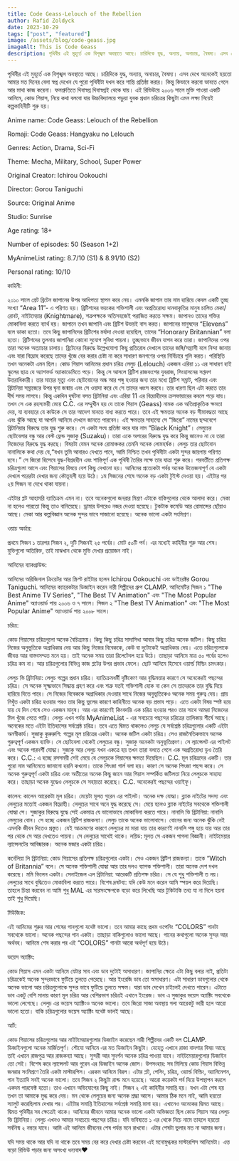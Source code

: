 ```yaml
---
title: Code Geass-Lelouch of the Rebellion
author: Rafid Zoldyck
date: 2023-10-29
tags: ["post", "featured"]
image: /assets/blog/code-geass.jpg
imageAlt: This is Code Geass
description: পৃথিবীর এই মুহূর্তে এক বিশৃঙ্খল অবস্থাতে আছে। চারিদিকে যুদ্ধ, অন্যায়, অনাচার, বৈষম্য। এসব দেখে অনেকেই হয়তো আমার মত দিনের বেলা স্বপ্ন দেখেন যে পুরো পৃথিবীটা দখল করে শান্তি প্রতিষ্ঠা করার। কিন্তু কিভাবে করবো ভাবতে গেলে আর মাথা কাজ করেনা
---
```

পৃথিবীর এই মুহূর্তে এক বিশৃঙ্খল অবস্থাতে আছে। চারিদিকে যুদ্ধ, অন্যায়, অনাচার, বৈষম্য। এসব দেখে অনেকেই হয়তো আমার মত দিনের বেলা স্বপ্ন দেখেন যে পুরো পৃথিবীটা দখল করে শান্তি প্রতিষ্ঠা করার। কিন্তু কিভাবে করবো ভাবতে গেলে আর মাথা কাজ করেনা। ফলশ্রুতিতে দিবাস্বপ্ন দিবাস্বপ্নই থেকে যায়। এই রিভিউয়ে ২০০৬ সালে মুক্তি পাওয়া একটি আনিমে, কোড গিয়াস, নিয়ে কথা বলবো যার উচ্চবিদ্যালয়ে পড়ুয়া যুবক প্রধান চরিত্রের কিছুটা এমন লক্ষ্য নিয়েই কল্পকাহিনীটি শুরু হয়।

Anime name: Code Geass: Lelouch of the Rebellion

Romaji: Code Geass: Hangyaku no Lelouch

Genres: Action, Drama, Sci-Fi

Theme: Mecha, Military, School, Super Power

Original Creator: Ichirou Ookouchi

Director: Gorou Taniguchi

Source: Original Anime

Studio: Sunrise

Age rating: 18+

Number of episodes: 50 (Season 1+2)

MyAnimeList rating: 8.7/10 (S1) & 8.91/10 (S2)

Personal rating: 10/10

কাহিনী:

২০১০ সালে গ্রেট ব্রিটেন জাপানের উপর আধিপত্য স্থাপন করে নেয়। এমনকি জাপান তার নাম হারিয়ে কেবল একটি তুচ্ছ সংখ্যা “Area 11”- এ পরিণত হয়। ব্রিটিশদের ভয়ংকর শক্তিশালী এবং অপ্রতিরোধ্য দানবাকৃতির মানুষ চালিত মেকা/রোবট, নাইটমেয়ার (Knightmare), শত্রুপক্ষকে অতিসহজেই পরাজিত করতে সক্ষম। জাপানও তাদের শক্তির মোকাবিলা করতে ব্যার্থ হয়। জাপানে তখন জাপানি এবং ব্রিটিশ উভয়ই বাস করত। জাপানের মানুষদের “Elevens” বলে ডাকা হতো। তবে কিছু জাপানিদের ব্রিটিশের মর্যাদা দেওয়া হয়েছিল, তাদের “Honorary Britannian” বলা হতো। ব্রিটিশদের তুলনায় জাপানিরা কোনো সুযোগ সুবিধা পায়না। তুচ্ছভাবে জীবন যাপন করে তারা। জাপানিদের ওপর তারা অনেক অত্যাচার চালায়। ব্রিটেনের বিরুদ্ধে উল্লেখযোগ্য কিছু প্রতিরোধ দেখালে তাদের জঙ্গি/সন্ত্রাসী বলে নিন্দা জানায় এবং যারা বিদ্রোহ করেছে তাদের খুঁজে বের করার চেষ্টা না করে সাধারণ জনগণের ওপর নির্বিচারে গুলি করত। পরিস্থিতি তখন অনেকটা এমন ছিল।
কোড গিয়াস আনিমের প্রধান চরিত্র লেলুচ (Lelouch) একজন এরিয়া ১১ এর সাধারণ হাই স্কুলের ছাত্র যে অ্যাশফর্ড অ্যাকাডেমিতে পড়ে। কিন্তু সে আসলে ব্রিটিশ রাজবংশের যুবরাজ, সিংহাসনের সপ্তদশ উত্তরাধিকারী। তার মায়ের মৃত্যু এবং ছোটবোনের অন্ধ আর পঙ্গু হওয়ার জন্য তার মধ্যে ব্রিটিশ সম্রাট, পরিবার এবং ব্রিটানিয়া সম্রাজ্যের উপর ঘৃনা জন্মায় এবং সে ওয়াদা করে যে সে তাদের ধ্বংস করবে। তার ধারণা ছিল এটা করতে তার দীর্ঘ সময় লাগবে। কিন্তু একদিন দুর্ঘটনা বসত ব্রিটানিয়া এবং এরিয়া 11 এর বিদ্রোহীদের ক্রসফায়ারের কবলে পড়ে যায়। তখন সে এক রহস্যময়ী মেয়ে C.C. এর সম্মুখীন হয় যে তাকে গিয়াস (Geass) নামক এক অতিপ্রাকৃতিক ক্ষমতা দেয়, যা ব্যবহারে যে কাউকে সে তার আদেশ মানতে বাধ্য করতে পারে। তবে এই ক্ষমতার অনেক বড় সীমাবদ্ধতা আছে এবং ঝুঁকি আছে যা আপনি আনিমে দেখলে জানতে পারবেন। এই ক্ষমতার সাহায্যে সে “জিরো” নামের ছদ্মবেশে ব্রিটানিয়ার বিরুদ্ধে তার যুদ্ধ শুরু করে। সে একটা সংঘ প্রতিষ্ঠা করে যার নাম “Black Knight”। লেলুচের ছোটবেলার বন্ধু আর বেস্ট ফ্রেন্ড সুজাকু (Suzaku)। তারা একে অপরের বিরুদ্ধে যুদ্ধ করে কিন্তু জানেও না যে তারা নিজেদের বিরুদ্ধে যুদ্ধ করছে। বিষয়টা যেমন অনেক রোমাঞ্চকর তেমনি অনেক লোমহর্ষক। লেলুচ তার ছোটবোন নানালিকে কথা দেয় যে,“যখন তুমি আবারও দেখতে পাবে, আমি নিশ্চিত তখন পৃথিবীটা একটা সুন্দর জায়গায় পরিণত হবে।” সে জিরো হিসেবে যুদ্ধ-বিগ্রহহীন এবং শান্তিপূর্ণ এক পৃথিবী তৈরির লক্ষে তার যাত্রা শুরু করে। পরবর্তীতে প্রতিপক্ষ চরিত্রগুলো আসে এবং গিয়াসের বিষয়ে বেশ কিছু দেখানো হয়। আনিমের প্রত্যেকটা পর্বয় অনেক উত্তেজনাপূর্ণ যে একটা দেখলে পরেরটা দেখার জন্য কৌতূহলী হয়ে উঠে। ১ম সিজনের শেষে অনেক বড় একটা টুইস্ট দেওয়া হয়। এইটার পর ২য় সিজন না দেখে থাকা যায়না।

এইটার প্লট আহামরি ব্যাতিক্রম এমন না। তবে অনেকগুলো জনরার মিশ্রণ এটাকে বাকিগুলোর থেকে আলাদা করে। মেকা না হলেও পারতো কিন্তু তাও বানিয়েছে। ড্রামার উপরেও নজর দেওয়া হয়েছে। টুকটাক কমেডি আর রোমান্সের ছোঁয়াও আছে। মেকা আর কল্পবিজ্ঞান অনেক সুন্দর ভাবে সাজানো হয়েছে। অনেক ভালো একটা সংমিশ্রণ।

ওয়াচ অর্ডার:

প্রথমে সিজন ১ তারপর সিজন ২, দুটি সিজনই ২৫ পর্বের। মোট ৫০টি পর্ব। এর মধ্যেই কাহিনীর শুরু আর শেষ। মুভিগুলো অতিরিক্ত, তাই মাঝখান থেকে মুভি দেখার প্রয়োজন নাই।

আনিমের ব্যাকগ্রাউন্ড:

আনিমের অরিজিনাল ক্রিয়েটর আর স্ক্রিপ্ট রাইটার হলেন Ichirou Ookouchi এবং ডাইরেক্টর Gorou Taniguchi. আনিমের ক্যারেকটার ডিজাইন করেন নারী শিল্পীদের গ্রুপ CLAMP. আনিমেটির সিজন ১ "The Best Anime TV Series", "The Best TV Animation" এবং "The Most Popular Anime" অ্যাওয়ার্ড পায় ২০০৬ ও ৭ সালে। সিজন ২ "The Best TV Animation" এবং "The Most Popular Anime" অ্যাওয়ার্ড পায় ২০০৮ সালে।

চরিত্র:

কোড গিয়াসের চরিত্রগুলো অনেক বৈচিত্র্যময়। কিছু কিছু চরিত্র সাদাসিধা আবার কিছু চরিত্র অনেক জটিল। কিছু চরিত্র নিজের অনুভূতিকে অগ্রাধিকার দেয় আর কিছু নিজের বিবেককে, কেউ বা দুটোকেই অগ্রাধিকার দেয়। এতে চরিত্রগুলোকে জীবন্ত আর বাস্তবসম্মত মনে হয়। তাই অনেক সময় তারা রিলেটেবল হয়ে উঠে। তাছাড়া আনিমে মাত্র ৫০ পর্বের হলেও চরিত্র কম না। আর চরিত্রগুলোর বিভিন্ন কাজ প্লটের উপর প্রভাব ফেলে। ছোট আনিমে হিসেবে ওয়ার্ল্ড বিল্ডিং চমৎকার।

লেলুচ ভি ব্রিটানিয়া: লেলুচ গল্পের প্রধান চরিত্র। ব্যাতিক্রমধর্মী দৃষ্টিকোণ আর বুদ্ধিমত্তার কারণে সে অনেকেরই পছন্দের চরিত্র। সে অনেক সূক্ষ্মভাবে সিদ্ধান্ত গ্রহণ করে এবং শত্রু যতই শক্তিশালী হোক না কেন সে তাদেরকে তার বুদ্ধি দিয়ে হারিয়ে দিতে পারে। সে নিজের বিবেককে অগ্রাধিকার দেওয়ার সাথে নিজের অনুভূতিকেও অনেক সময় গুরুত্ব দেয়। প্রায় নিখুঁত একটা চরিত্র হওয়ার পরও তার কিছু ভুলের কারণে কাহিনীতে অনেক বড় প্রভাব পড়ে। এতে একটা বিষয় স্পষ্ট হয়ে যায় যে দিন শেষে সেও একজন মানুষ। আর এর কারণেই কিংবদন্তি এক চরিত্র হওয়ার পরও তার সাথে আমরা নিজেদের মিল খুঁজে পেতে পারি। লেলুচ এখন পর্যন্ত MyAnimeList - এর সবচেয়ে পছন্দের চরিত্রের তালিকায় শীর্ষে আছে। অনেকের মতে এইটা ইতিহাসের সর্বশ্রেষ্ঠ চরিত্র। তবে এতে দ্বিমত থাকলেও লেলুচ যে সর্বশ্রেষ্ঠ চরিত্রগুলোর একটি এইটা অনস্বীকার্য।
সুজাকু কুরুরুগি: গল্পের মূল চরিত্রের একটা। অনেক জটিল একটা চরিত্র। সেও রাজনৈতিকভাবে অনেক গুরুত্বপূর্ণ একজন ব্যাক্তি। সে ছোটবেলা থেকেই লেলুচের বন্ধু। সুজাকু অনেকটা অনুভূতিপ্রবণ। সে ল্যান্সেলট এর পাইলট এবং অনেক পারদর্শী যোদ্ধা। সুজাকু আর লেলুচ যখন একত্রে হয় তখন তারা বলতে গেলে এক অপ্রতিরোধ্য ডুও তৈরি করে।
C.C.: এ হচ্ছে রসসময়ী সেই মেয়ে যে লেলুচকে গিয়াসের ক্ষমতা দিয়েছিল। C.C. মূল চরিত্রদের একটি। তার পুরো নাম আনিমেতে জানানো হয়নি কখনো। তাকে পিৎজা গার্ল বলা হয়। কারণ সে অনেক পিৎজা পছন্দ করে। সে অনেক গুরুত্বপূর্ণ একটা চরিত্র এবং অতীতের অনেক কিছু জানে আর গিয়াস সম্পর্কিত জটিলতা নিয়ে লেলুচকে সাহায্য করে। তাছাড়া অনেক যুদ্ধেও লেলুচকে সে সহায়তা করেছে। C.C. অনেকেরই পছন্দের ওয়াইফু।

কালেন: কালেন আরেকটা মূল চরিত্র। মেয়েটা মূলত গুরেন এর পাইলট। অনেক দক্ষ যোদ্ধা। ব্ল্যাক নাইটের সদস্য এবং লেলুচের মতোই একজন বিদ্রোহী। লেলুচের সাথে অনে যুদ্ধ করেছে সে। মেয়ে হলেও ব্ল্যাক নাইটের সবথেকে শক্তিশালী যোদ্ধা সে। সুজাকুর বিরুদ্ধে যুদ্ধে সেই একমাত্র যে ভালোভাবে মোকাবিলা করতে পারে।
নানালি ভি ব্রিটানিয়া: নানালি লেলুচের বোন। সে হচ্ছে একজন ব্রিটিশ রাজকন্যা। লেলুচ তাকে অনেক ভালোবাসে। বোনের জন্য অনেক ঝুঁকি নেই এমনকি জীবন দিতেও প্রস্তুত। যেই আক্রমণের কারণে লেলুচের মা মারা যায় তার কারণেই নানালি পঙ্গু হয়ে যায় আর তার পর থেকে সে আর দেখতেও পায়না। সে লেলুচের সাথেই থাকে।
লয়িড: মূলত সে একজন পাগলা বিজ্ঞানী। নাইটমেয়ার ল্যান্সেলটের আবিষ্কারক। অনেক মজার একটা চরিত্র।

কর্নেলিয়া লি ব্রিটানিয়া: কোড গিয়াসের প্রতিপক্ষ চরিত্রগুলোর একটা। সেও একজন ব্রিটিশ রাজকন্যা। তাকে “Witch of Britannia” বলে। সে অনেক শক্তিশালী যোদ্ধা আর তার দলও ব্যাপক শক্তিশালী। তারা অনেক দেশ দখল করেছে। মমি ভিলেন একটা।
সেনাইজেল এল ব্রিটানিয়া: আরেকটি প্রতিপক্ষ চরিত্র। সে যে শুধু শক্তিশালী ত নয়। লেলুচের সাথে বুদ্ধিতেও মোকাবিলা করতে পারে।
বিশেষ দ্রষটব্য: যদি কেউ মনে করেন আমি স্পয়ল করে দিয়েছি। তাহলে চিন্তা করবেন না আমি শুধু MAL এর সারসংক্ষেপকে বড়ো করে লিখেছি আর টুকিটাকি তথ্য যা না দিলে হয়না তাই শুধু দিয়েছি।

মিউজিক:

এই আনিমের শুরুর আর শেষের গানগুলো যথেষ্ট ভালো। তবে আমার কাছে প্রথম ওপেনিং “COLORS” গানটা সবথেকে ভালো। অনেক পছন্দের গান একটা। তাছাড়া বাকিগুলোও ভালো আছে। গানের কথাগুলো অনেক সুন্দর আর অর্থবহ। আনিমে শেষ করার পর এই “COLORS” গানটা আরো অর্থপূর্ণ হয়ে উঠে।

ভয়েস অ্যাক্টিং:

কোড গিয়াস এমন একটা আনিমে যেটার সাব এবং ডাব দুটোই অসাধারণ। জাপানির ক্ষেত্রে এটা কিছু বলার নাই, প্রতিটা চরিত্রকেই অনেক সুন্দরভাবে ফুটিয়ে তুলতে পেরেছে। আর ইংরেজি ডাব তো অসাধারণ। এটা সাধারণ ডাবগুলোর থেকে অনেক ভালো আর চরিত্রগুলোকে সুন্দর ভাবে ফুটিয়ে তুলতে সক্ষম। যারা ডাব দেখেন চাইলেই দেখতে পারেন। এটাতে ডাব একটু বেশি মানায় কারণ মূল চরিত্র আর বেশিরভাগ চরিত্রই এখানে ইংরেজ। ডাব এ সুজাকুর ভয়েস অ্যাক্টিং সবথেকে ভালো লেগেছে। লেলুচ এর ভয়েস অ্যাক্টিংও অনেক ভালো। তবে জিরো সাজা অবস্থায় গলা আরেকটু ভারী হলে আরো ভালো হতো। বাকি চরিত্রগুলোর ভয়েস অ্যাক্টিং যথেষ্ট ভালই আছে।

আর্ট:

কোড গিয়াসের চরিত্রগুলোর আর নাইটমেয়ারগুলোর ডিজাইন করেছেন নারী শিল্পীদের একটি দল CLAMP. ডিজাইনগুলো অনেক মার্জিতপূর্ণ। শৌযো আনিমে এর মত ডিজাইন কিছুটা। যেহেতু এখানে রাজা বাদশার বিষয় আছে তাই এখানে রাজপুত্র আর রাজকন্যা আছে। সুন্দরী আর সুদর্শন অনেক চরিত্র পাওয়া যাবে। নাইটমেয়ারগুলোর ডিজাইন তো সেই। বিশেষ করে ল্যান্সেলট আর গুরেন এর ডিজাইন অনেক জোস।
উপসংহার: সব মিলিয়ে কোড গিয়াস বিভিন্ন জনরার সংমিশ্রণে তৈরি একটা মাস্টারপিস। এরকম আনিমে বিরল। এটার প্লট, পেসিং, চরিত্র, ওয়ার্ল্ড বিল্ডিং, অ্যানিমেশন, গান ইত্যাদি সবই অনেক ভালো। তবে সিজন ২ কিছুটা রাশ্ড মনে হয়েছে। আরো কয়েকটা পর্ব দিয়ে উপস্থাপন করলে একদম পারফেক্ট হতো। তাও এখানে অভিযোগের কিছু নাই। সিজন ২ এই কাহিনীর সমাপ্তি হয়। যখন এটা শেষ হয় তখন তা আমাকে মুগ্ধ করে দেয়। মন থেকে লেলুচের জন্য অনেক শ্রদ্ধা আসে। আমার ঠিক মনে নাই, আমি হয়তো স্যালুট করেছিলাম দেখার পর। এইটার সমাপ্তি ইতিহাসের সর্বশ্রেষ্ঠ সমাপ্তি মানা হয়। এখানেও অনেকের দ্বিমত আছে। দ্বিমত পৃথিবীর সব ক্ষেত্রেই থাকে। আনিমের জীবনে আমার অনেক ভালো একটা অভিজ্ঞতা ছিল কোড গিয়াস আর লেলুচ ভি ব্রিটানিয়া। লেলুচ এখনও আমার সবচেয়ে পছন্দের চরিত্র। যদি ভবিষ্যতে ১ এর থেকে নিচে নামে তাহলে হয়তো সর্বনিন্ম ২ নম্বরে যাবে। আমি এই আনিমে জীবনের শেষ পর্যন্ত মনে রাখবো। এটার শেষটা ভুলার মত না আমার জন্য।

যদি সময় থাকে আর যদি না থাকে তবে সময় বের করে দেখার চেষ্টা করবেন এই মনোমুগ্ধকর মাস্টারপিস আনিমেটা।
এত্ত বড়ো রিভিউ পড়ার জন্য অসংখ্য ধন্যবাদ❤️